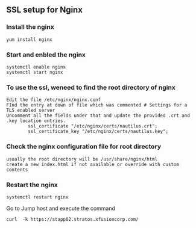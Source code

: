 ## SSL setup for Nginx

### Install the nginx
```
yum install nginx
```

### Start and enbled the nginx
```
systemctl enable nginx
systemctl start nginx
```

### To use the ssl, weneed to find the root directory of nginx
```
Edit the file /etc/nginx/nginx.conf
FInd the entry at down of file which was commented # Settings for a TLS enabled server
Uncomment all the fields under that and update the provided .crt and .key location entries.
        ssl_certificate "/etc/nginx/certs/nautilus.crt";
        ssl_certificate_key "/etc/nginx/certs/nautilus.key";
```

### Check the nginx configuration file for root directory
```
usually the root directory will be /usr/share/nginx/html
create a new index.html if not available or override with custom contents
```

### Restart the nginx
```
systemctl restart nginx
```

Go to Jump host and execute the command
```
curl  -k https://stapp02.stratos.xfusioncorp.com/
```
